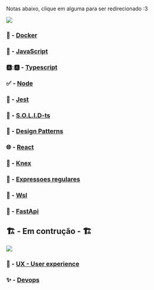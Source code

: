 <!-- ## Notas abaixo 📄 -->
Notas abaixo, clique em alguma para ser redirecionado :3

![](https://media.giphy.com/media/l4Jz3a8jO92crUlWM/giphy-tumblr.gif)

### 🐳 - [Docker](http://notas.williansoncini.com/Docker-Notas/)
### 🚀 - [JavaScript](http://notas.williansoncini.com/JavaScript-Notas/)
### 🅰:🅰 - [Typescript](http://notas.williansoncini.com/notas-typescript/)
### ✅ - [Node](http://notas.williansoncini.com/Node-Notas/)
### 🤡 - [Jest](http://notas.williansoncini.com/notas-jest/)
### 🧊 - [S.O.L.I.D-ts](http://notas.williansoncini.com/S.O.L.I.D-ts/)
### 📃 - [Design Patterns](http://notas.williansoncini.com/notas-design-patterns/)
### 🌐 - [React](http://notas.williansoncini.com/react-notes/)
### 🎲 - [Knex](http://notas.williansoncini.com/knex-js/)
### 🤯 - [Expressoes regulares](http://notas.williansoncini.com/notas-expressoes-regulares/)
### 🐧 - [Wsl](http://notas.williansoncini.com/Wsl-Notes/)
### 🐍 - [FastApi](http://notas.williansoncini.com/Wsl-Notes/)

## 🏗 - Em contrução - 🏗

![](https://media.giphy.com/media/3ov9jRPMChw9ZzVlUk/giphy-downsized.gif)

### 🤺 - [UX - User experience](http://notas.williansoncini.com/Wsl-Notes/)
### ✨ - [Devops](http://notas.williansoncini.com/Wsl-Notes/)
